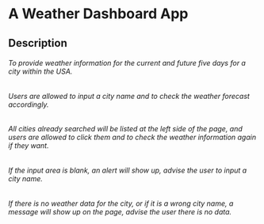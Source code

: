 # A Weather Dashboard App

## Description
  ###### To provide weather information for the current and future five days for a city within the USA. 
  ###### Users are allowed to input a city name and to check the weather forecast accordingly. 
  ###### All cities already searched will be listed at the left side of the page, and users are allowed to click them and to check the weather information again if they want.
  ###### If the input area is blank, an alert will show up, advise the user to input a city name.
  ###### If there is no weather data for the city, or if it is a wrong city name, a message will show up on the page, advise the user there is no data.

## 